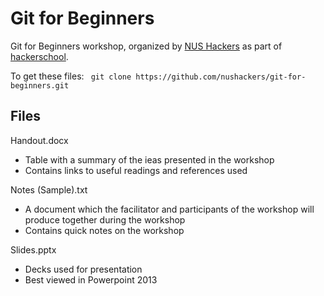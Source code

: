 Git for Beginners
=================

Git for Beginners workshop, organized by [NUS Hackers](http://nushackers.org/) as part of [hackerschool](http://school.nushackers.org/).

To get these files:
` git clone https://github.com/nushackers/git-for-beginners.git`

Files
-----
Handout.docx
- Table with a summary of the ieas presented in the workshop
- Contains links to useful readings and references used

Notes (Sample).txt
- A document which the facilitator and participants of the workshop will produce together during the workshop
- Contains quick notes on the workshop

Slides.pptx
- Decks used for presentation
- Best viewed in Powerpoint 2013
